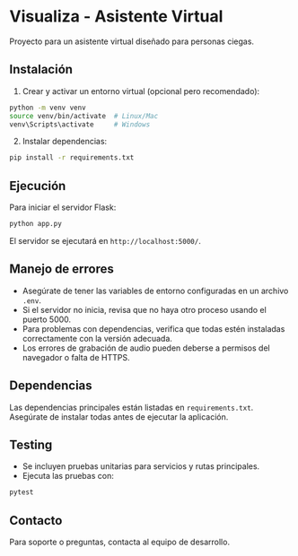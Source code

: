 # Visualiza - Asistente Virtual

Proyecto para un asistente virtual diseñado para personas ciegas.

## Instalación

1. Crear y activar un entorno virtual (opcional pero recomendado):

```bash
python -m venv venv
source venv/bin/activate  # Linux/Mac
venv\Scripts\activate     # Windows
```

2. Instalar dependencias:

```bash
pip install -r requirements.txt
```

## Ejecución

Para iniciar el servidor Flask:

```bash
python app.py
```

El servidor se ejecutará en `http://localhost:5000/`.

## Manejo de errores

- Asegúrate de tener las variables de entorno configuradas en un archivo `.env`.
- Si el servidor no inicia, revisa que no haya otro proceso usando el puerto 5000.
- Para problemas con dependencias, verifica que todas estén instaladas correctamente con la versión adecuada.
- Los errores de grabación de audio pueden deberse a permisos del navegador o falta de HTTPS.

## Dependencias

Las dependencias principales están listadas en `requirements.txt`. Asegúrate de instalar todas antes de ejecutar la aplicación.

## Testing

- Se incluyen pruebas unitarias para servicios y rutas principales.
- Ejecuta las pruebas con:

```bash
pytest
```

## Contacto

Para soporte o preguntas, contacta al equipo de desarrollo.
